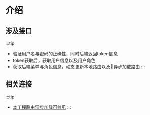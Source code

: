 # 介绍

## 涉及接口
:::tip
+ 验证用户名与密码的正确性，同时后端返回token信息
+ token获取后，获取用户信息以及用户角色
+ 获取后端菜单与角色信息，动态更新本地路由以及异步加载路由
:::

## 相关连接
:::tip
+ [本工程路由异步加载可参见](https://github.com/umi-soft/element-admin/tree/master/src/permission.js)
:::
